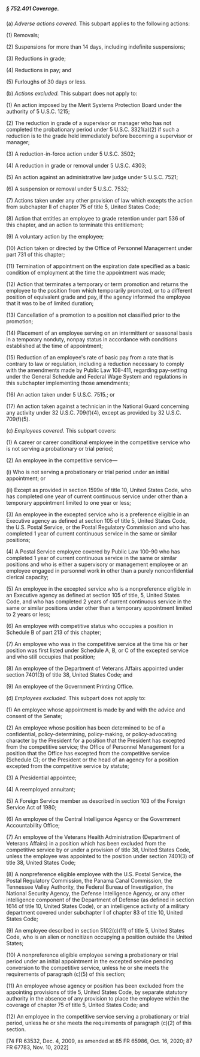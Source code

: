 ##### § 752.401 Coverage. #####

(a) *Adverse actions covered.* This subpart applies to the following actions:

(1) Removals;

(2) Suspensions for more than 14 days, including indefinite suspensions;

(3) Reductions in grade;

(4) Reductions in pay; and

(5) Furloughs of 30 days or less.

(b) *Actions excluded.* This subpart does not apply to:

(1) An action imposed by the Merit Systems Protection Board under the authority of 5 U.S.C. 1215;

(2) The reduction in grade of a supervisor or manager who has not completed the probationary period under 5 U.S.C. 3321(a)(2) if such a reduction is to the grade held immediately before becoming a supervisor or manager;

(3) A reduction-in-force action under 5 U.S.C. 3502;

(4) A reduction in grade or removal under 5 U.S.C. 4303;

(5) An action against an administrative law judge under 5 U.S.C. 7521;

(6) A suspension or removal under 5 U.S.C. 7532;

(7) Actions taken under any other provision of law which excepts the action from subchapter II of chapter 75 of title 5, United States Code;

(8) Action that entitles an employee to grade retention under part 536 of this chapter, and an action to terminate this entitlement;

(9) A voluntary action by the employee;

(10) Action taken or directed by the Office of Personnel Management under part 731 of this chapter;

(11) Termination of appointment on the expiration date specified as a basic condition of employment at the time the appointment was made;

(12) Action that terminates a temporary or term promotion and returns the employee to the position from which temporarily promoted, or to a different position of equivalent grade and pay, if the agency informed the employee that it was to be of limited duration;

(13) Cancellation of a promotion to a position not classified prior to the promotion;

(14) Placement of an employee serving on an intermittent or seasonal basis in a temporary nonduty, nonpay status in accordance with conditions established at the time of appointment;

(15) Reduction of an employee's rate of basic pay from a rate that is contrary to law or regulation, including a reduction necessary to comply with the amendments made by Public Law 108-411, regarding pay-setting under the General Schedule and Federal Wage System and regulations in this subchapter implementing those amendments;

(16) An action taken under 5 U.S.C. 7515.; or

(17) An action taken against a technician in the National Guard concerning any activity under 32 U.S.C. 709(f)(4), except as provided by 32 U.S.C. 709(f)(5).

(c) *Employees covered.* This subpart covers:

(1) A career or career conditional employee in the competitive service who is not serving a probationary or trial period;

(2) An employee in the competitive service—

(i) Who is not serving a probationary or trial period under an initial appointment; or

(ii) Except as provided in section 1599e of title 10, United States Code, who has completed one year of current continuous service under other than a temporary appointment limited to one year or less;

(3) An employee in the excepted service who is a preference eligible in an Executive agency as defined at section 105 of title 5, United States Code, the U.S. Postal Service, or the Postal Regulatory Commission and who has completed 1 year of current continuous service in the same or similar positions;

(4) A Postal Service employee covered by Public Law 100-90 who has completed 1 year of current continuous service in the same or similar positions and who is either a supervisory or management employee or an employee engaged in personnel work in other than a purely nonconfidential clerical capacity;

(5) An employee in the excepted service who is a nonpreference eligible in an Executive agency as defined at section 105 of title, 5, United States Code, and who has completed 2 years of current continuous service in the same or similar positions under other than a temporary appointment limited to 2 years or less;

(6) An employee with competitive status who occupies a position in Schedule B of part 213 of this chapter;

(7) An employee who was in the competitive service at the time his or her position was first listed under Schedule A, B, or C of the excepted service and who still occupies that position;

(8) An employee of the Department of Veterans Affairs appointed under section 7401(3) of title 38, United States Code; and

(9) An employee of the Government Printing Office.

(d) *Employees excluded.* This subpart does not apply to:

(1) An employee whose appointment is made by and with the advice and consent of the Senate;

(2) An employee whose position has been determined to be of a confidential, policy-determining, policy-making, or policy-advocating character by the President for a position that the President has excepted from the competitive service; the Office of Personnel Management for a position that the Office has excepted from the competitive service (Schedule C); or the President or the head of an agency for a position excepted from the competitive service by statute;

(3) A Presidential appointee;

(4) A reemployed annuitant;

(5) A Foreign Service member as described in section 103 of the Foreign Service Act of 1980;

(6) An employee of the Central Intelligence Agency or the Government Accountability Office;

(7) An employee of the Veterans Health Administration (Department of Veterans Affairs) in a position which has been excluded from the competitive service by or under a provision of title 38, United States Code, unless the employee was appointed to the position under section 7401(3) of title 38, United States Code;

(8) A nonpreference eligible employee with the U.S. Postal Service, the Postal Regulatory Commission, the Panama Canal Commission, the Tennessee Valley Authority, the Federal Bureau of Investigation, the National Security Agency, the Defense Intelligence Agency, or any other intelligence component of the Department of Defense (as defined in section 1614 of title 10, United States Code), or an intelligence activity of a military department covered under subchapter I of chapter 83 of title 10, United States Code;

(9) An employee described in section 5102(c)(11) of title 5, United States Code, who is an alien or noncitizen occupying a position outside the United States;

(10) A nonpreference eligible employee serving a probationary or trial period under an initial appointment in the excepted service pending conversion to the competitive service, unless he or she meets the requirements of paragraph (c)(5) of this section;

(11) An employee whose agency or position has been excluded from the appointing provisions of title 5, United States Code, by separate statutory authority in the absence of any provision to place the employee within the coverage of chapter 75 of title 5, United States Code; and

(12) An employee in the competitive service serving a probationary or trial period, unless he or she meets the requirements of paragraph (c)(2) of this section.

[74 FR 63532, Dec. 4, 2009, as amended at 85 FR 65986, Oct. 16, 2020; 87 FR 67783, Nov. 10, 2022]